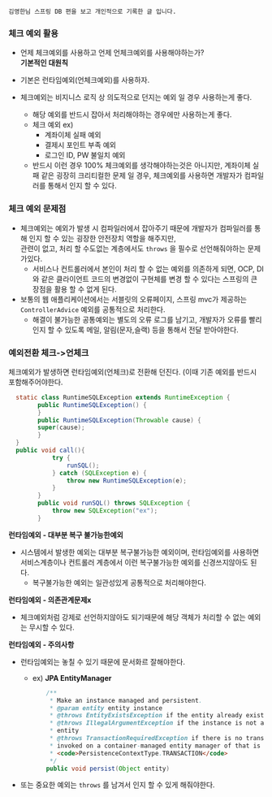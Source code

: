 ``
김영한님 스프링 DB 편을 보고 개인적으로 기록한 글 입니다.
``

### 체크 예외 활용
- 언제 체크예외를 사용하고 언제 언체크예외를 사용해야하는가?
<br> **기본적인 대원칙**

- 기본은 런타임예외(언체크예외)를 사용하자.
- 체크예외는 비지니스 로직 상 의도적으로 던지는 예외 일 경우 사용하는게 좋다.
  - 해당 예외를 반드시 잡아서 처리해야하는 경우에만 사용하는게 좋다.
  - 체크 예외 ex)
     - 계좌이체 실패 예외
     - 결제시 포인트 부족 예외
     - 로그인 ID, PW 불일치 예외
  - 반드시 이런 경우 100% 체크예외를 생각해야하는것은 아니지만, 계좌이체 실패 같은 굉장히 크리티컬한 문제 일 경우, 체크예외를 사용하면 개발자가 컴파일러를 통해서 인지 할 수 있다.
 

 ### 체크 예외 문제점
- 체크예외는 예외가 발생 시 컴파일러에서 잡아주기 때문에 개발자가 컴파일러를 통해 인지 할 수 있는 굉장한 안전장치 역할을 해주지만, <br>
  관련이 없고, 처리 할 수도없는 계층에서도 `throws` 을 필수로 선언해줘야하는 문제가있다.
  - 서비스나 컨트롤러에서 본인이 처리 할 수 없는 예외를 의존하게 되면, OCP, DI 와 같은 클라이언트 코드의 변경없이 구현체를 변경 할 수 있다는 스프링의 큰 장점을 활용 할 수 없게 된다. 
- 보통의 웹 애플리케이션에서는 서블릿의 오류페이지, 스프링 mvc가 제공하는 `ControllerAdvice`  예외를 공통적으로 처리한다.
  - 해결이 불가능한 공통예외는 별도의 오류 로그를 남기고, 개발자가 오류를 빨리 인지 할 수 있도록 메일, 알림(문자,슬랙) 등을 통해서 전달 받아야한다.
 
### 예외전환 체크->언체크
체크예외가 발생하면 런타임예외(언체크)로 전환해 던진다. (이때 기존 예외를 반드시 포함해주어야한다.
```java
  static class RuntimeSQLException extends RuntimeException {
        public RuntimeSQLException() {
        }
        public RuntimeSQLException(Throwable cause) {
        super(cause);
        }
  }
  public void call(){
            try {
                runSQL();
            } catch (SQLException e) {
                throw new RuntimeSQLException(e);
            }
        }
        public void runSQL() throws SQLException {
            throw new SQLException("ex");
        }
```

**런타임예외 - 대부분 복구 불가능한예외**

- 시스템에서 발생한 예외는 대부분 복구불가능한 예외이며, 런타임예외를 사용하면 서비스계층이나 컨트롤러 계층에서 이런 복구불가능한 예외를 신경쓰지않아도 된다.
  - 복구불가능한 예외는 일관성있게 공통적으로 처리해야한다. 
  

**런타임예외 - 의존관계문제x**
- 체크예외처럼 강제로 선언하지않아도 되기때문에 해당 객체가 처리할 수 없는 예외는 무시할 수 있다.


**런타임예외 - 주의사항**
- 런타임예외는 놓칠 수 있기 때문에 문서화르 잘해야한다.
  - ex) **JPA EntityManager** 
  
   ```java
          /**
           * Make an instance managed and persistent.
           * @param entity entity instance
           * @throws EntityExistsException if the entity already exists.
           * @throws IllegalArgumentException if the instance is not an
           * entity
           * @throws TransactionRequiredException if there is no transaction when
           * invoked on a container-managed entity manager of that is of type 
           * <code>PersistenceContextType.TRANSACTION</code>
           */
          public void persist(Object entity)
  ```
- 또는 중요한 예외는  `throws` 를 남겨서 인지 할 수 있게 해줘야한다. 

